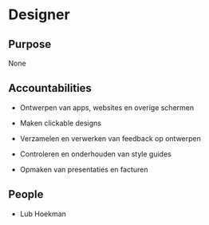 # Designer 

## Purpose 

None 



## Accountabilities 

* Ontwerpen van apps, websites en overige schermen

* Maken clickable designs

* Verzamelen en verwerken van feedback op ontwerpen

* Controleren en onderhouden van style guides

* Opmaken van presentaties en facturen

 

## People 

* Lub Hoekman

